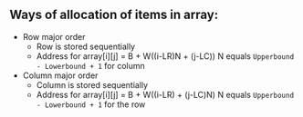 ## Ways of allocation of items in array:
- Row major order
  - Row is stored sequentially
  - Address for array[i][j] = B + W((i-LR)N + (j-LC))
    N equals `Upperbound - Lowerbound + 1` for column
- Column major order
  - Column is stored sequentially
  - Address for array[i][j] = B + W((i-LR) + (j-LC)N)
    N equals `Upperbound - Lowerbound + 1` for the row
